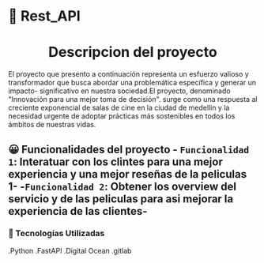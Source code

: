  # 🌟 Rest_API

<h1 align="center"> Descripcion del proyecto </h1>
El proyecto que presento a continuación representa un esfuerzo valioso y transformador que busca abordar una problemática específica y generar un impacto-
significativo en nuestra sociedad.El proyecto, denominado "Innovación para una mejor toma de decisión".
surge como una respuesta al creciente exponencial de salas de cine en la ciudad de medellín y la necesidad urgente de adoptar prácticas más sostenibles 
en todos los ámbitos de nuestras vidas.

## 😀 Funcionalidades del proyecto - `Funcionalidad 1`: Interatuar con los clintes para una mejor experiencia y una mejor reseñas de la peliculas 1- -`Funcionalidad 2`: Obtener los overview del servicio y de las peliculas para asi mejorar la experiencia de las clientes-

### 👏 Tecnologías Utilizadas

.Python
.FastAPI
.Digital Ocean
.gitlab
